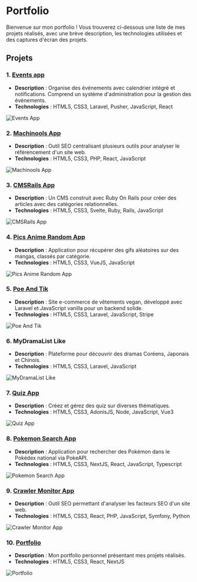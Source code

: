 # Portfolio

Bienvenue sur mon portfolio ! Vous trouverez ci-dessous une liste de mes projets réalisés, avec une brève description, les technologies utilisées et des captures d'écran des projets.

## Projets

### 1. [Events app](https://github.com/ZAomineZ/eventsprojectlaravel)
- **Description** : Organise des événements avec calendrier intégré et notifications. Comprend un système d'administration pour la gestion des événements.
- **Technologies** : HTML5, CSS3, Laravel, Pusher, JavaScript, React

![Events App](public/img/projects/EventApp.png)

### 2. [Machinools App](https://github.com/ZAomineZ/seo_project)
- **Description** : Outil SEO centralisant plusieurs outils pour analyser le référencement d'un site web.
- **Technologies** : HTML5, CSS3, PHP, React, JavaScript

![Machinools App](public/img/projects/Machinools.png)

### 3. [CMSRails App](https://github.com/ZAomineZ/CMSRails)
- **Description** : Un CMS construit avec Ruby On Rails pour créer des articles avec des catégories relationnelles.
- **Technologies** : HTML5, CSS3, Svelte, Ruby, Rails, JavaScript

![CMSRails App](public/img/projects/CMSApp.png)

### 4. [Pics Anime Random App](https://github.com/ZAomineZ/waifu_album)
- **Description** : Application pour récupérer des gifs aléatoires sur des mangas, classés par catégorie.
- **Technologies** : HTML5, CSS3, VueJS, JavaScript

![Pics Anime Random App](public/img/projects/PicsRandomApp.png)

### 5. [Poe And Tik](https://gitlab.com/Bluup-Aomine/ecommerce_laravel)
- **Description** : Site e-commerce de vêtements vegan, développé avec Laravel et JavaScript vanilla pour un backend solide.
- **Technologies** : HTML5, CSS3, Laravel, JavaScript, Stripe

![Poe And Tik](public/img/projects/PoeAndTikApp.png)

### 6. MyDramaList Like
- **Description** : Plateforme pour découvrir des dramas Coréens, Japonais et Chinois.
- **Technologies** : HTML5, CSS3, Laravel, JavaScript

![MyDramaList Like](public/img/projects/MyDramaListLike.png)

### 7. [Quiz App](https://github.com/ZAomineZ/quizz_app)
- **Description** : Créez et gérez des quiz sur diverses thématiques.
- **Technologies** : HTML5, CSS3, AdonisJS, Node, JavaScript, Vue3

![Quiz App](public/img/projects/QuizApp.png)

### 8. [Pokemon Search App](https://github.com/ZAomineZ/NextPokemon)
- **Description** : Application pour rechercher des Pokémon dans le Pokédex national via PokeAPI.
- **Technologies** : HTML5, CSS3, NextJS, React, JavaScript, Typescript

![Pokemon Search App](public/img/projects/PokemonApp.png)

### 9. [Crawler Monitor App](https://www.youtube.com/watch?v=nm7cItMuZCo)
- **Description** : Outil SEO permettant d'analyser les facteurs SEO d'un site web.
- **Technologies** : HTML5, CSS3, React, PHP, JavaScript, Symfony, Python

![Crawler Monitor App](public/img/projects/CrawlerApp.png)

### 10. [Portfolio](https://github.com/ZAomineZ/portfolio)
- **Description** : Mon portfolio personnel présentant mes projets réalisés.
- **Technologies** : HTML5, CSS3, React, NextJS

![Portfolio](public/img/projects/PortfolioApp.png)
